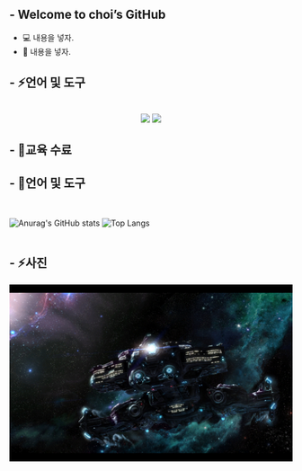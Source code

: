 ## - Welcome to choi’s GitHub
* 💻 내용을 넣자.
* 🌱 내용을 넣자.
 
## - ⚡언어 및 도구
<div align="center">
	<br>
</div>

<div align="center">
<img src="https://img.shields.io/badge/python-3776AB?style=for-the-badge&logo=python&logoColor=white" />
<img src="https://img.shields.io/badge/MYSQL-4479A1?style=for-the-badge&logo=MYSQL&logoColor=white" />
</div>

## - 🌱교육 수료

## - 👏언어 및 도구
<br>

![Anurag's GitHub stats](https://github-readme-stats.vercel.app/api?username=projectCHOI&show_icons=true&theme=tokyonight)
![Top Langs](https://github-readme-stats.vercel.app/api/top-langs/?username=projectCHOI&layout=compact&theme=tokyonight)
<br>
<br>

## - ⚡사진
<div align=center>
<img width="600px;" src="315672.jpg"/>
</div>
